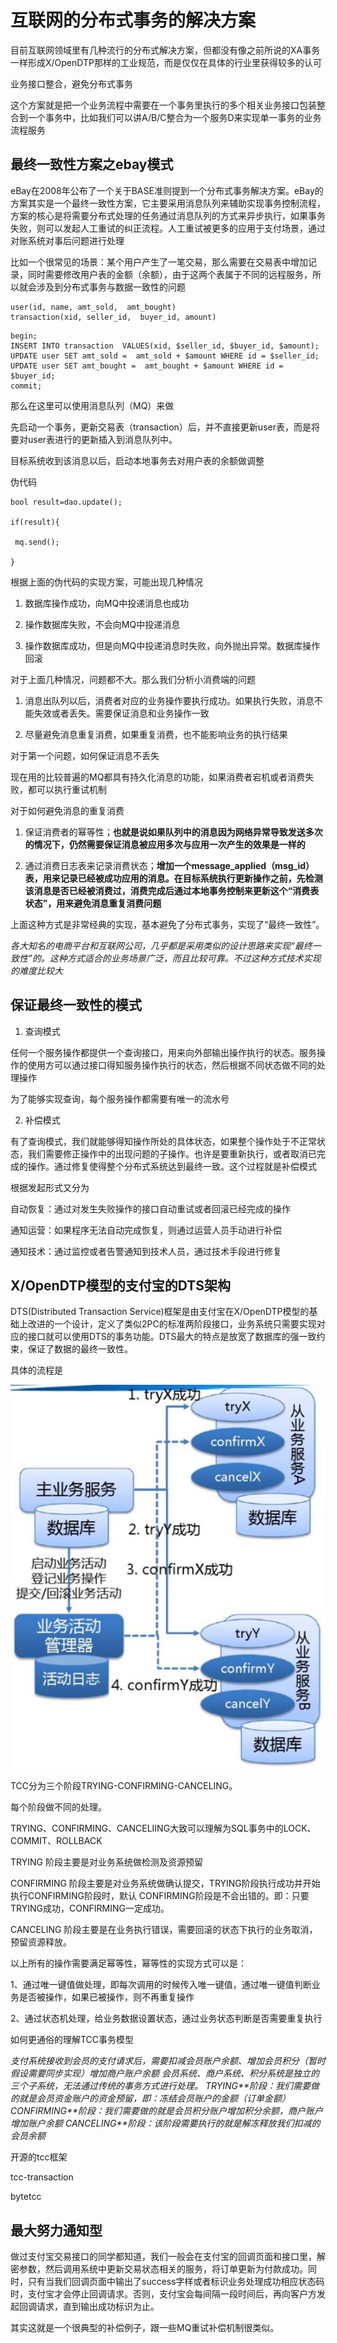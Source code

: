 # 互联网的分布式事务的解决方案

目前互联网领域里有几种流行的分布式解决方案，但都没有像之前所说的XA事务一样形成X/OpenDTP那样的工业规范，而是仅仅在具体的行业里获得较多的认可

业务接口整合，避免分布式事务

这个方案就是把一个业务流程中需要在一个事务里执行的多个相关业务接口包装整合到一个事务中，比如我们可以讲A/B/C整合为一个服务D来实现单一事务的业务流程服务

## 最终一致性方案之ebay模式

eBay在2008年公布了一个关于BASE准则提到一个分布式事务解决方案。eBay的方案其实是一个最终一致性方案，它主要采用消息队列来辅助实现事务控制流程，方案的核心是将需要分布式处理的任务通过消息队列的方式来异步执行，如果事务失败，则可以发起人工重试的纠正流程。人工重试被更多的应用于支付场景，通过对账系统对事后问题进行处理

 

比如一个很常见的场景：某个用户产生了一笔交易，那么需要在交易表中增加记录，同时需要修改用户表的金额（余额），由于这两个表属于不同的远程服务，所以就会涉及到分布式事务与数据一致性的问题

 ````
 user(id, name, amt_sold,  amt_bought)   
 transaction(xid, seller_id,  buyer_id, amount)  
 ````



```
begin;   
INSERT INTO transaction  VALUES(xid, $seller_id, $buyer_id, $amount);   
UPDATE user SET amt_sold =  amt_sold + $amount WHERE id = $seller_id;   
UPDATE user SET amt_bought =  amt_bought + $amount WHERE id = $buyer_id;  
commit;  
```

那么在这里可以使用消息队列（MQ）来做

 先启动一个事务，更新交易表（transaction）后，并不直接更新user表，而是将要对user表进行的更新插入到消息队列中。

目标系统收到该消息以后，启动本地事务去对用户表的余额做调整

伪代码

```
bool result=dao.update();

if(result){

 mq.send();

}
```



根据上面的伪代码的实现方案，可能出现几种情况

1. 数据库操作成功，向MQ中投递消息也成功

2. 操作数据库失败，不会向MQ中投递消息

3. 操作数据库成功，但是向MQ中投递消息时失败，向外抛出异常。数据库操作回滚

对于上面几种情况，问题都不大。那么我们分析小消费端的问题

1. 消息出队列以后，消费者对应的业务操作要执行成功。如果执行失败，消息不能失效或者丢失。需要保证消息和业务操作一致

2. 尽量避免消息重复消费，如果重复消费，也不能影响业务的执行结果

 

对于第一个问题，如何保证消息不丢失

现在用的比较普遍的MQ都具有持久化消息的功能，如果消费者宕机或者消费失败，都可以执行重试机制

 

对于如何避免消息的重复消费

1. 保证消费者的幂等性；**也就是说如果队列中的消息因为网络异常导致发送多次的情况下，仍然需要保证消息被应用多次与应用一次产生的效果是一样的**

2. 通过消费日志表来记录消费状态；**增加一个message_applied（msg_id）表，用来记录已经被成功应用的消息。在目标系统执行更新操作之前，先检测该消息是否已经被消费过，消费完成后通过本地事务控制来更新这个“消费表状态”，用来避免消息重复消费问题**

 

上面这种方式是非常经典的实现，基本避免了分布式事务，实现了“最终一致性”。

*各大知名的电商平台和互联网公司，几乎都是采用类似的设计思路来实现“最终一致性”的。这种方式适合的业务场景广泛，而且比较可靠。不过这种方式技术实现的难度比较大*

 

## 保证最终一致性的模式

1. 查询模式

任何一个服务操作都提供一个查询接口，用来向外部输出操作执行的状态。服务操作的使用方可以通过接口得知服务操作执行的状态，然后根据不同状态做不同的处理操作

为了能够实现查询，每个服务操作都需要有唯一的流水号

2. 补偿模式

有了查询模式，我们就能够得知操作所处的具体状态，如果整个操作处于不正常状态，我们需要修正操作中的出现问题的子操作。也许是要重新执行，或者取消已完成的操作。通过修复使得整个分布式系统达到最终一致。这个过程就是补偿模式

根据发起形式又分为

自动恢复：通过对发生失败操作的接口自动重试或者回滚已经完成的操作

通知运营：如果程序无法自动完成恢复，则通过运营人员手动进行补偿

通知技术：通过监控或者告警通知到技术人员，通过技术手段进行修复

 

## X/OpenDTP模型的支付宝的DTS架构

DTS(Distributed Transaction Service)框架是由支付宝在X/OpenDTP模型的基础上改进的一个设计，定义了类似2PC的标准两阶段接口，业务系统只需要实现对应的接口就可以使用DTS的事务功能。DTS最大的特点是放宽了数据库的强一致约束，保证了数据的最终一致性。

 

具体的流程是

![](img/clip_image00211.jpg)

  TCC分为三个阶段TRYING-CONFIRMING-CANCELING。

每个阶段做不同的处理。   

TRYING、CONFIRMING、CANCELIING大致可以理解为SQL事务中的LOCK、COMMIT、ROLLBACK  

TRYING 阶段主要是对业务系统做检测及资源预留    

CONFIRMING 阶段主要是对业务系统做确认提交，TRYING阶段执行成功并开始执行CONFIRMING阶段时，默认 CONFIRMING阶段是不会出错的。即：只要TRYING成功，CONFIRMING一定成功。  

 CANCELING 阶段主要是在业务执行错误，需要回滚的状态下执行的业务取消，预留资源释放。    

以上所有的操作需要满足幂等性，幂等性的实现方式可以是：    

1、通过唯一键值做处理，即每次调用的时候传入唯一键值，通过唯一键值判断业务是否被操作，如果已被操作，则不再重复操作    

2、通过状态机处理，给业务数据设置状态，通过业务状态判断是否需要重复执行  

如何更通俗的理解TCC事务模型

 *支付系统接收到会员的支付请求后，需要扣减会员账户余额、增加会员积分（暂时假设需要同步实现）增加商户账户余额*  *会员系统、商户系统、积分系统是独立的三个子系统，无法通过传统的事务方式进行处理。*  *TRYING**阶段：我们需要做的就是会员资金账户的资金预留，即：冻结会员账户的金额（订单金额）*  *CONFIRMING**阶段：我们需要做的就是会员积分账户增加积分余额，商户账户增加账户余额*  *CANCELING**阶段：该阶段需要执行的就是解冻释放我们扣减的会员余额*  

开源的tcc框架

tcc-transaction

bytetcc

## 最大努力通知型

做过支付宝交易接口的同学都知道，我们一般会在支付宝的回调页面和接口里，解密参数，然后调用系统中更新交易状态相关的服务，将订单更新为付款成功。同时，只有当我们回调页面中输出了success字样或者标识业务处理成功相应状态码时，支付宝才会停止回调请求。否则，支付宝会每间隔一段时间后，再向客户方发起回调请求，直到输出成功标识为止。

其实这就是一个很典型的补偿例子，跟一些MQ重试补偿机制很类似。


